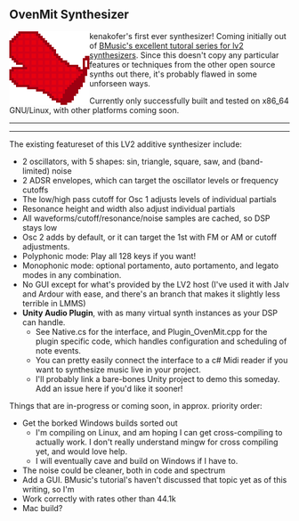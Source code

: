 ## OvenMit Synthesizer

<img align="left" src="oven-mit-diagonal-big.png">

kenakofer's first ever synthesizer! Coming initially out of [BMusic's excellent tutoral series for lv2 synthesizers](https://www.youtube.com/watch?v=51eHCA4oCEI&list=PLkuRaNsK2AJ0D8uhRIjftgmqVW0yvDfMx). Since this doesn't copy any particular features or techniques from the other open source synths out there, it's probably flawed in some unforseen ways.

Currently only successfully built and tested on x86_64 GNU/Linux, with other platforms coming soon.

----------
----------

The existing featureset of this LV2 additive synthesizer include:

- 2 oscillators, with 5 shapes: sin, triangle, square, saw, and (band-limited) noise
- 2 ADSR envelopes, which can target the oscillator levels or frequency cutoffs
- The low/high pass cutoff for Osc 1 adjusts levels of individual partials
- Resonance height and width also adjust individual partials
- All waveforms/cutoff/resonance/noise samples are cached, so DSP stays low
- Osc 2 adds by default, or it can target the 1st with FM or AM or cutoff adjustments.
- Polyphonic mode: Play all 128 keys if you want!
- Monophonic mode: optional portamento, auto portamento, and legato modes in any combination.
- No GUI except for what's provided by the LV2 host (I've used it with Jalv and Ardour with ease, and there's an branch that makes it slightly less terrible in LMMS)
- **Unity Audio Plugin**, with as many virtual synth instances as your DSP can handle.
    - See Native.cs for the interface, and Plugin_OvenMit.cpp for the plugin specific code, which handles configuration and scheduling of note events.
    - You can pretty easily connect the interface to a c# Midi reader if you want to synthesize music live in your project.
    - I'll probably link a bare-bones Unity project to demo this someday. Add an issue here if you'd like it sooner!


Things that are in-progress or coming soon, in approx. priority order:
- Get the borked Windows builds sorted out
    - I'm compiling on Linux, and am hoping I can get cross-compiling to actually work. I don't really understand mingw for cross compiling yet, and would love help.
    - I will eventually cave and build on Windows if I have to.
- The noise could be cleaner, both in code and spectrum
- Add a GUI. BMusic's tutorial's haven't discussed that topic yet as of this writing, so I'm
- Work correctly with rates other than 44.1k
- Mac build?